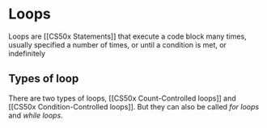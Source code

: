 # Loops
Loops are [[CS50x Statements]] that execute a code block many times, usually specified a number of times, or until a condition is met, or indefinitely

## Types of loop
There are two types of loops, [[CS50x Count-Controlled loops]] and [[CS50x Condition-Controlled loops]]. But they can also be called *for loops* and *while loops*.
